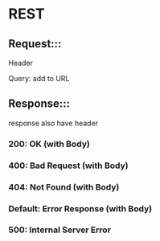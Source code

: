 # REST

## Request:::

Header



Query: add to URL





## Response:::

 response also have header

### 200: OK (with Body)

### 400: Bad Request (with Body)

### 404: Not Found (with Body)

### Default: Error Response (with Body)

### 500: Internal Server Error



##



